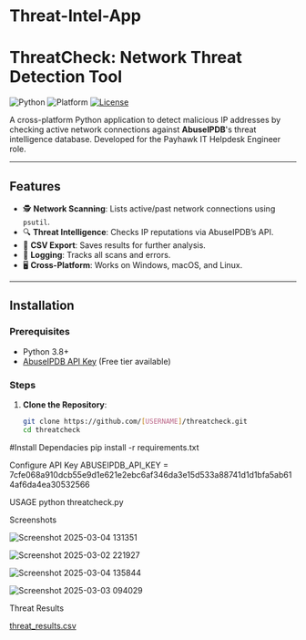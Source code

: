 # Threat-Intel-App

# ThreatCheck: Network Threat Detection Tool

![Python](https://img.shields.io/badge/Python-3.8%2B-blue)
![Platform](https://img.shields.io/badge/Platform-Windows%20%7C%20macOS%20%7C%20Linux-green)
[![License](https://img.shields.io/badge/License-MIT-orange)](LICENSE)

A cross-platform Python application to detect malicious IP addresses by checking active network connections against **AbuseIPDB**'s threat intelligence database. Developed for the Payhawk IT Helpdesk Engineer role.

---

## Features
- 🕵️ **Network Scanning**: Lists active/past network connections using `psutil`.
- 🔍 **Threat Intelligence**: Checks IP reputations via AbuseIPDB’s API.
- 📂 **CSV Export**: Saves results for further analysis.
- 📝 **Logging**: Tracks all scans and errors.
- 🖥️ **Cross-Platform**: Works on Windows, macOS, and Linux.

---

## Installation

### Prerequisites
- Python 3.8+
- [AbuseIPDB API Key](https://www.abuseipdb.com/api) (Free tier available)

### Steps
1. **Clone the Repository**:
   ```bash
   git clone https://github.com/[USERNAME]/threatcheck.git
   cd threatcheck

#Install Dependacies
pip install -r requirements.txt

Configure API Key
ABUSEIPDB_API_KEY = 7cfe068a910dcb55e9d1e621e2ebc6af346da3e15d533a88741d1d1bfa5ab614af6da4ea30532566

USAGE
python threatcheck.py

Screenshots

![Screenshot 2025-03-04 131351](https://github.com/user-attachments/assets/df6e7f5b-aa31-4458-ac19-fe74a0b74cd0)

![Screenshot 2025-03-02 221927](https://github.com/user-attachments/assets/c7a15011-d771-4dac-a86b-7807eee78117)

![Screenshot 2025-03-04 135844](https://github.com/user-attachments/assets/7a3cf26c-4b0e-4dc9-9f48-1b3978838a4f)

![Screenshot 2025-03-03 094029](https://github.com/user-attachments/assets/2f0735f4-f502-45c9-864b-76edfc422d99)


Threat Results

[threat_results.csv](https://github.com/user-attachments/files/19072248/threat_results.csv)
